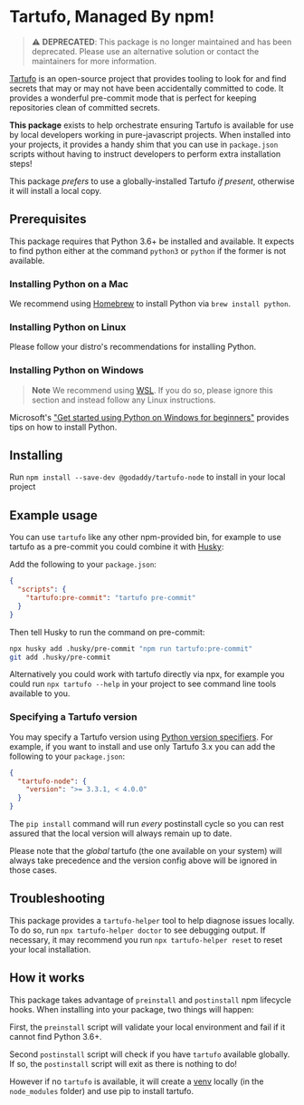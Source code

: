 # Tartufo, Managed By npm!

> ⚠️ **DEPRECATED**: This package is no longer maintained and has been deprecated. Please use an alternative solution or contact the maintainers for more information.

[Tartufo](https://tartufo.readthedocs.io/en/stable/) is an open-source project that provides tooling to look for and find secrets that may or may not have been accidentally committed to code. It provides a wonderful pre-commit mode that is perfect for keeping repositories clean of committed secrets.

**This package** exists to help orchestrate ensuring Tartufo is available for use by local developers working in pure-javascript projects. When installed into your projects, it provides a handy shim that you can use in `package.json` scripts without having to instruct developers to perform extra installation steps!

This package _prefers_ to use a globally-installed Tartufo _if present_, otherwise it will install a local copy.

## Prerequisites

This package requires that Python 3.6+ be installed and available. It expects to find python either at the command `python3` or `python` if the former is not available.

### Installing Python on a Mac

We recommend using [Homebrew](https://brew.sh) to install Python via `brew install python`.

### Installing Python on Linux

Please follow your distro's recommendations for installing Python.

### Installing Python on Windows

> **Note**
> We recommend using [WSL](https://learn.microsoft.com/en-us/windows/wsl/install). If you do so, please ignore this section and instead follow any Linux instructions.

Microsoft's ["Get started using Python on Windows for beginners"](https://learn.microsoft.com/en-us/windows/python/beginners#install-python) provides tips on how to install Python.

## Installing

Run `npm install --save-dev @godaddy/tartufo-node` to install in your local project

## Example usage

You can use `tartufo` like any other npm-provided bin, for example to use tartufo as a pre-commit you could combine it with [Husky](https://github.com/typicode/husky#readme):

Add the following to your `package.json`:

```json
{
  "scripts": {
    "tartufo:pre-commit": "tartufo pre-commit"
  }
}
```

Then tell Husky to run the command on pre-commit:

```bash
npx husky add .husky/pre-commit "npm run tartufo:pre-commit"
git add .husky/pre-commit
```

Alternatively you could work with tartufo directly via npx, for example you could run `npx tartufo --help` in your project to see command line tools available to you.

### Specifying a Tartufo version

You may specify a Tartufo version using [Python version specifiers](https://peps.python.org/pep-0440/#version-specifiers). For example, if you want to install and use only Tartufo 3.x you can add the following to your `package.json`:

```json
{
  "tartufo-node": {
    "version": ">= 3.3.1, < 4.0.0"
  }
}
```

The `pip install` command will run _every_ postinstall cycle so you can rest assured that the local version will always remain up to date.

Please note that the _global_ tartufo (the one available on your system) will always take precedence and the version config above will be ignored in those cases.

## Troubleshooting

This package provides a `tartufo-helper` tool to help diagnose issues locally. To do so, run `npx tartufo-helper doctor` to see debugging output. If necessary, it may recommend you run `npx tartufo-helper reset` to reset your local installation.

## How it works

This package takes advantage of `preinstall` and `postinstall` npm lifecycle hooks. When installing into your package, two things will happen:

First, the `preinstall` script will validate your local environment and fail if it cannot find Python 3.6+.

Second `postinstall` script will check if you have `tartufo` available globally. If so, the `postinstall` script will exit as there is nothing to do!

However if no `tartufo` is available, it will create a [venv](https://docs.python.org/3/library/venv.html) locally (in the `node_modules` folder) and use pip to install tartufo.

